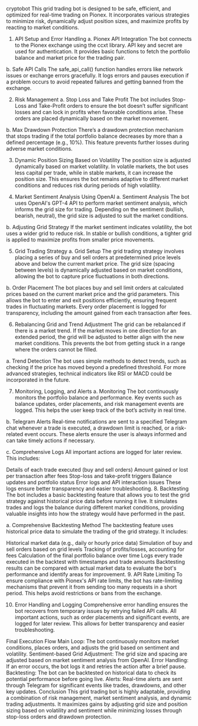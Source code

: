 cryptobot
This grid trading bot is designed to be safe, efficient, and optimized for real-time trading on Pionex. It incorporates various strategies to minimize risk, dynamically adjust position sizes, and maximize profits by reacting to market conditions.

1. API Setup and Error Handling
a. Pionex API Integration
The bot connects to the Pionex exchange using the ccxt library. API key and secret are used for authentication. It provides basic functions to fetch the portfolio balance and market price for the trading pair.

b. Safe API Calls
The safe_api_call() function handles errors like network issues or exchange errors gracefully. It logs errors and pauses execution if a problem occurs to avoid repeated failures and getting banned from the exchange.

2. Risk Management
a. Stop Loss and Take Profit
The bot includes Stop-Loss and Take-Profit orders to ensure the bot doesn’t suffer significant losses and can lock in profits when favorable conditions arise. These orders are placed dynamically based on the market movement.

b. Max Drawdown Protection
There’s a drawdown protection mechanism that stops trading if the total portfolio balance decreases by more than a defined percentage (e.g., 10%). This feature prevents further losses during adverse market conditions.

3. Dynamic Position Sizing Based on Volatility
The position size is adjusted dynamically based on market volatility. In volatile markets, the bot uses less capital per trade, while in stable markets, it can increase the position size. This ensures the bot remains adaptive to different market conditions and reduces risk during periods of high volatility.

4. Market Sentiment Analysis Using OpenAI
a. Sentiment Analysis
The bot uses OpenAI's GPT-4 API to perform market sentiment analysis, which informs the grid size for trading. Depending on the sentiment (bullish, bearish, neutral), the grid size is adjusted to suit the market conditions.

b. Adjusting Grid Strategy
If the market sentiment indicates volatility, the bot uses a wider grid to reduce risk. In stable or bullish conditions, a tighter grid is applied to maximize profits from smaller price movements.

5. Grid Trading Strategy
a. Grid Setup
The grid trading strategy involves placing a series of buy and sell orders at predetermined price levels above and below the current market price. The grid size (spacing between levels) is dynamically adjusted based on market conditions, allowing the bot to capture price fluctuations in both directions.

b. Order Placement
The bot places buy and sell limit orders at calculated prices based on the current market price and the grid parameters. This allows the bot to enter and exit positions efficiently, ensuring frequent trades in fluctuating markets. Every order placement is logged for transparency, including the amount gained from each transaction after fees.

6. Rebalancing Grid and Trend Adjustment
The grid can be rebalanced if there is a market trend. If the market moves in one direction for an extended period, the grid will be adjusted to better align with the new market conditions. This prevents the bot from getting stuck in a range where the orders cannot be filled.

a. Trend Detection
The bot uses simple methods to detect trends, such as checking if the price has moved beyond a predefined threshold. For more advanced strategies, technical indicators like RSI or MACD could be incorporated in the future.

7. Monitoring, Logging, and Alerts
a. Monitoring
The bot continuously monitors the portfolio balance and performance. Key events such as balance updates, order placements, and risk management events are logged. This helps the user keep track of the bot’s activity in real time.

b. Telegram Alerts
Real-time notifications are sent to a specified Telegram chat whenever a trade is executed, a drawdown limit is reached, or a risk-related event occurs. These alerts ensure the user is always informed and can take timely actions if necessary.

c. Comprehensive Logs
All important actions are logged for later review. This includes:

Details of each trade executed (buy and sell orders)
Amount gained or lost per transaction after fees
Stop-loss and take-profit triggers
Balance updates and portfolio status
Error logs and API interaction issues
These logs ensure better transparency and easier troubleshooting.
8. Backtesting
The bot includes a basic backtesting feature that allows you to test the grid strategy against historical price data before running it live. It simulates trades and logs the balance during different market conditions, providing valuable insights into how the strategy would have performed in the past.

a. Comprehensive Backtesting Method
The backtesting feature uses historical price data to simulate the trading of the grid strategy. It includes:

Historical market data (e.g., daily or hourly price data)
Simulation of buy and sell orders based on grid levels
Tracking of profits/losses, accounting for fees
Calculation of the final portfolio balance over time
Logs every trade executed in the backtest with timestamps and trade amounts
Backtesting results can be compared with actual market data to evaluate the bot's performance and identify areas for improvement.
9. API Rate Limiting
To ensure compliance with Pionex's API rate limits, the bot has rate-limiting mechanisms that prevent it from sending too many requests in a short period. This helps avoid restrictions or bans from the exchange.

10. Error Handling and Logging
Comprehensive error handling ensures the bot recovers from temporary issues by retrying failed API calls. All important actions, such as order placements and significant events, are logged for later review. This allows for better transparency and easier troubleshooting.

Final Execution Flow
Main Loop: The bot continuously monitors market conditions, places orders, and adjusts the grid based on sentiment and volatility.
Sentiment-based Grid Adjustment: The grid size and spacing are adjusted based on market sentiment analysis from OpenAI.
Error Handling: If an error occurs, the bot logs it and retries the action after a brief pause.
Backtesting: The bot can be backtested on historical data to check its potential performance before going live.
Alerts: Real-time alerts are sent through Telegram for significant events like trades, drawdowns, and other key updates.
Conclusion
This grid trading bot is highly adaptable, providing a combination of risk management, market sentiment analysis, and dynamic trading adjustments. It maximizes gains by adjusting grid size and position sizing based on volatility and sentiment while minimizing losses through stop-loss orders and drawdown protection.
